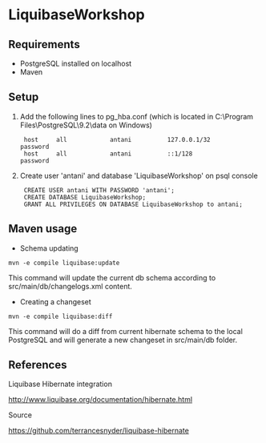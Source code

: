 LiquibaseWorkshop
=================

Requirements
------------
* PostgreSQL installed on localhost
* Maven

Setup
-----
1. Add the following lines to pg_hba.conf (which is located in C:\Program Files\PostgreSQL\9.2\data on Windows)

        host	 all	 		antani	 		127.0.0.1/32	 		password
        host	 all	 		antani	 		::1/128			 		password
2. Create user 'antani' and database 'LiquibaseWorkshop' on psql console

        CREATE USER antani WITH PASSWORD 'antani';
        CREATE DATABASE LiquibaseWorkshop;
        GRANT ALL PRIVILEGES ON DATABASE LiquibaseWorkshop to antani;

Maven usage
-----------

* Schema updating

```
mvn -e compile liquibase:update
```

This command will update the current db schema according to src/main/db/changelogs.xml content.

* Creating a changeset

```
mvn -e compile liquibase:diff
```

This command will do a diff from current hibernate schema to the local PostgreSQL and will generate a new changeset in src/main/db folder.


References
----------

Liquibase Hibernate integration

http://www.liquibase.org/documentation/hibernate.html

Source

https://github.com/terrancesnyder/liquibase-hibernate
